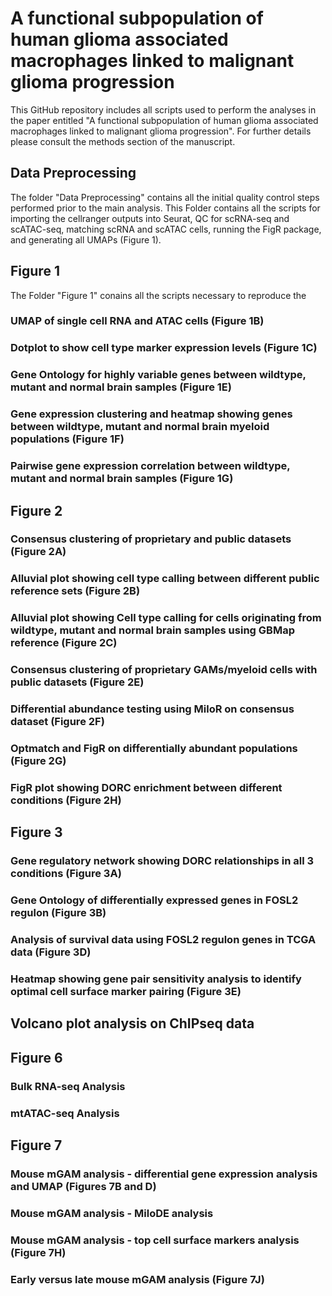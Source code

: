 # A functional subpopulation of human glioma associated macrophages linked to malignant glioma progression

This GitHub repository includes all scripts used to perform the analyses in the paper entitled "A functional subpopulation of human glioma associated macrophages linked to malignant glioma progression". For further details please consult the methods section of the manuscript.

## Data Preprocessing

The folder "Data Preprocessing" contains all the initial quality control steps performed prior to the main analysis. This Folder contains all the scripts for importing the cellranger outputs into Seurat, QC for scRNA-seq and scATAC-seq, matching scRNA and scATAC cells, running the FigR package, and generating all UMAPs (Figure 1).

## Figure 1
The Folder "Figure 1" conains all the scripts necessary to reproduce the 
### UMAP of single cell RNA and ATAC cells (Figure 1B)

### Dotplot to show cell type marker expression levels (Figure 1C)

### Gene Ontology for highly variable genes between wildtype, mutant and normal brain samples (Figure 1E)

### Gene expression clustering and heatmap showing genes between wildtype, mutant and normal brain myeloid populations (Figure 1F)

### Pairwise gene expression correlation between wildtype, mutant and normal brain samples (Figure 1G)

## Figure 2

### Consensus clustering of proprietary and public datasets (Figure 2A)

### Alluvial plot showing cell type calling between different public reference sets (Figure 2B)

### Alluvial plot showing Cell type calling for cells originating from wildtype, mutant and normal brain samples using GBMap reference (Figure 2C)

### Consensus clustering of proprietary GAMs/myeloid cells with public datasets (Figure 2E)

### Differential abundance testing using MiloR on consensus dataset (Figure 2F)

### Optmatch and FigR on differentially abundant populations (Figure 2G)

### FigR plot showing DORC enrichment between different conditions (Figure 2H)

## Figure 3

### Gene regulatory network showing DORC relationships in all 3 conditions (Figure 3A)

### Gene Ontology of differentially expressed genes in FOSL2 regulon (Figure 3B)

### Analysis of survival data using FOSL2 regulon genes in TCGA data (Figure 3D)

### Heatmap showing gene pair sensitivity analysis to identify optimal cell surface marker pairing (Figure 3E)

## Volcano plot analysis on ChIPseq data

## Figure 6

### Bulk RNA-seq Analysis

### mtATAC-seq Analysis

## Figure 7

### Mouse mGAM analysis - differential gene expression analysis and UMAP (Figures 7B and D)

### Mouse mGAM analysis - MiloDE analysis

### Mouse mGAM analysis - top cell surface markers analysis (Figure 7H)

### Early versus late mouse mGAM analysis (Figure 7J)
